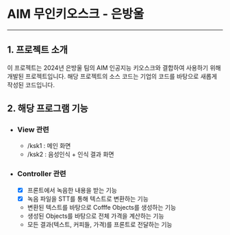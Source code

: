# AIM 무인키오스크 - 은방울
---

## 1. 프로젝트 소개

이 프로젝트는 2024년 은방울 팀의 AIM 인공지능 키오스크와 결합하여 사용하기 위해 개발된 프로젝트입니다.
해당 프로젝트의 소스 코드는 기업의 코드를 바탕으로 새롭게 작성된 코드입니다.

## 2. 해당 프로그램 기능

- ### View 관련
    - /ksk1 : 메인 화면
    - /ksk2 : 음성인식 + 인식 결과 화면
- ### Controller 관련
    - [x] 프론트에서 녹음한 내용을 받는 기능
    - [x] 녹음 파일을 STT를 통해 텍스트로 변환하는 기능
    - 변환된 텍스트를 바탕으로 Cofffe Objects를 생성하는 기능
    - 생성된 Objects를 바탕으로 전체 가격을 계산하는 기능
    - 모든 결과(텍스트, 커피들, 가격)를 프론트로 전달하는 기능